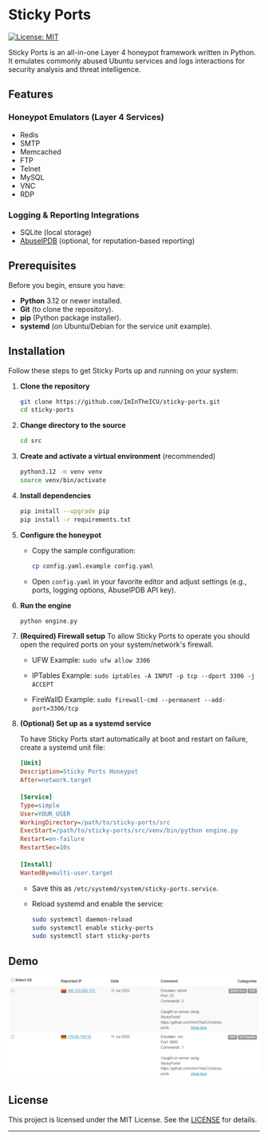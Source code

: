 # Sticky Ports

[![License: MIT](https://img.shields.io/badge/License-MIT-blue.svg)](https://choosealicense.com/licenses/mit/) 

Sticky Ports is an all-in-one Layer 4 honeypot framework written in Python. It emulates commonly abused Ubuntu services and logs interactions for security analysis and threat intelligence.

## Features

### Honeypot Emulators (Layer 4 Services)

* Redis
* SMTP
* Memcached
* FTP
* Telnet
* MySQL
* VNC
* RDP

### Logging & Reporting Integrations

* SQLite (local storage)
* [AbuseIPDB](https://www.abuseipdb.com/) (optional, for reputation-based reporting)

## Prerequisites

Before you begin, ensure you have:

* **Python** 3.12 or newer installed.
* **Git** (to clone the repository).
* **pip** (Python package installer).
* **systemd** (on Ubuntu/Debian for the service unit example).

## Installation

Follow these steps to get Sticky Ports up and running on your system:

1. **Clone the repository**

   ```bash
   git clone https://github.com/ImInTheICU/sticky-ports.git
   cd sticky-ports
   ```

2. **Change directory to the source**

   ```bash
   cd src
   ```

3. **Create and activate a virtual environment** (recommended)

   ```bash
   python3.12 -m venv venv
   source venv/bin/activate
   ```

4. **Install dependencies**

   ```bash
   pip install --upgrade pip
   pip install -r requirements.txt
   ```

5. **Configure the honeypot**

   * Copy the sample configuration:

     ```bash
     cp config.yaml.example config.yaml
     ```
   * Open `config.yaml` in your favorite editor and adjust settings (e.g., ports, logging options, AbuseIPDB API key).

6. **Run the engine**

   ```bash
   python engine.py
   ```

7. **(Required) Firewall setup**
   To allow Sticky Ports to operate you should open the required ports on your system/network's firewall.
   
   * UFW Example:
   `sudo ufw allow 3306` 

   * IPTables Example:
   `sudo iptables -A INPUT -p tcp --dport 3306 -j ACCEPT`

   * FireWallD Example:
   `sudo firewall-cmd --permanent --add-port=3306/tcp`

8. **(Optional) Set up as a systemd service**

   To have Sticky Ports start automatically at boot and restart on failure, create a systemd unit file:

   ```ini
   [Unit]
   Description=Sticky Ports Honeypot
   After=network.target

   [Service]
   Type=simple
   User=YOUR_USER
   WorkingDirectory=/path/to/sticky-ports/src
   ExecStart=/path/to/sticky-ports/src/venv/bin/python engine.py
   Restart=on-failure
   RestartSec=10s

   [Install]
   WantedBy=multi-user.target
   ```

   * Save this as `/etc/systemd/system/sticky-ports.service`.
   * Reload systemd and enable the service:

     ```bash
     sudo systemctl daemon-reload
     sudo systemctl enable sticky-ports
     sudo systemctl start sticky-ports
     ```

## Demo

![Demo Image](https://raw.githubusercontent.com/ImInTheICU/sticky-ports/b620711a581701d48579e381beaacaab9ba6cffb/images/Screenshot%202025-07-21%20221417.png)

## License

This project is licensed under the MIT License. See the [LICENSE](https://choosealicense.com/licenses/mit/) for details.

---
